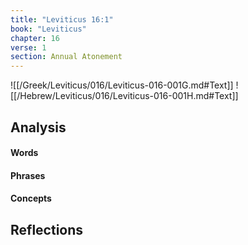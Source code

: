 ```yaml
---
title: "Leviticus 16:1"
book: "Leviticus"
chapter: 16
verse: 1
section: Annual Atonement
---
```

![[/Greek/Leviticus/016/Leviticus-016-001G.md#Text]]
![[/Hebrew/Leviticus/016/Leviticus-016-001H.md#Text]]

## Analysis

#### Words

#### Phrases

#### Concepts

## Reflections
